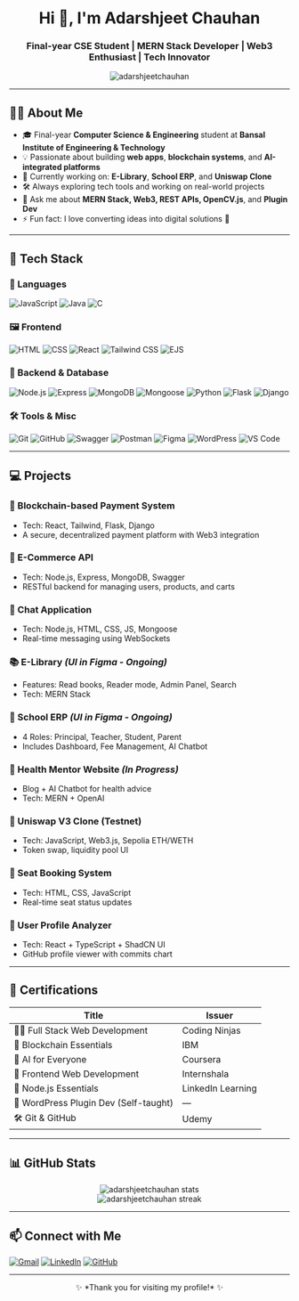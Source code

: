 <h1 align="center">Hi 👋, I'm Adarshjeet Chauhan</h1>
<h3 align="center">Final-year CSE Student | MERN Stack Developer | Web3 Enthusiast | Tech Innovator</h3>

<p align="center">
  <img src="https://komarev.com/ghpvc/?username=adarshjeetchauhan&label=Profile%20views&color=0e75b6&style=flat" alt="adarshjeetchauhan" />
</p>

---

## 🧑‍💻 About Me

- 🎓 Final-year **Computer Science & Engineering** student at **Bansal Institute of Engineering & Technology**  
- 💡 Passionate about building **web apps**, **blockchain systems**, and **AI-integrated platforms**  
- 🔭 Currently working on: **E-Library**, **School ERP**, and **Uniswap Clone**  
- 🛠️ Always exploring tech tools and working on real-world projects  
- 💬 Ask me about **MERN Stack, Web3, REST APIs, OpenCV.js**, and **Plugin Dev**  
- ⚡ Fun fact: I love converting ideas into digital solutions 🚀  

---

## 💼 Tech Stack

### 🚀 Languages
![JavaScript](https://img.shields.io/badge/-JavaScript-F7DF1E?logo=javascript&logoColor=000)
![Java](https://img.shields.io/badge/-Java-007396?logo=java&logoColor=fff)
![C](https://img.shields.io/badge/-C-00599C?logo=c&logoColor=fff)

### 🖼️ Frontend
![HTML](https://img.shields.io/badge/-HTML5-E34F26?logo=html5&logoColor=fff)
![CSS](https://img.shields.io/badge/-CSS3-1572B6?logo=css3&logoColor=fff)
![React](https://img.shields.io/badge/-React-61DAFB?logo=react&logoColor=000)
![Tailwind CSS](https://img.shields.io/badge/-TailwindCSS-38B2AC?logo=tailwind-css&logoColor=fff)
![EJS](https://img.shields.io/badge/-EJS-20232A?logo=javascript&logoColor=fff)

### 🔧 Backend & Database
![Node.js](https://img.shields.io/badge/-Node.js-339933?logo=node.js&logoColor=fff)
![Express](https://img.shields.io/badge/-Express-000000?logo=express&logoColor=fff)
![MongoDB](https://img.shields.io/badge/-MongoDB-47A248?logo=mongodb&logoColor=fff)
![Mongoose](https://img.shields.io/badge/-Mongoose-880000?logo=mongoose&logoColor=fff)
![Python](https://img.shields.io/badge/-Python-3776AB?logo=python&logoColor=fff)
![Flask](https://img.shields.io/badge/-Flask-000000?logo=flask&logoColor=fff)
![Django](https://img.shields.io/badge/-Django-092E20?logo=django&logoColor=fff)

### 🛠️ Tools & Misc
![Git](https://img.shields.io/badge/-Git-F05032?logo=git&logoColor=fff)
![GitHub](https://img.shields.io/badge/-GitHub-181717?logo=github&logoColor=fff)
![Swagger](https://img.shields.io/badge/-Swagger-85EA2D?logo=swagger&logoColor=000)
![Postman](https://img.shields.io/badge/-Postman-FF6C37?logo=postman&logoColor=fff)
![Figma](https://img.shields.io/badge/-Figma-F24E1E?logo=figma&logoColor=fff)
![WordPress](https://img.shields.io/badge/-WordPress-21759B?logo=wordpress&logoColor=fff)
![VS Code](https://img.shields.io/badge/-VSCode-007ACC?logo=visual-studio-code&logoColor=fff)

---

## 💻 Projects

### 🔗 Blockchain-based Payment System
- Tech: React, Tailwind, Flask, Django
- A secure, decentralized payment platform with Web3 integration

### 🛒 E-Commerce API
- Tech: Node.js, Express, MongoDB, Swagger
- RESTful backend for managing users, products, and carts

### 💬 Chat Application
- Tech: Node.js, HTML, CSS, JS, Mongoose
- Real-time messaging using WebSockets

### 📚 E-Library *(UI in Figma - Ongoing)*
- Features: Read books, Reader mode, Admin Panel, Search
- Tech: MERN Stack

### 🏫 School ERP *(UI in Figma - Ongoing)*
- 4 Roles: Principal, Teacher, Student, Parent
- Includes Dashboard, Fee Management, AI Chatbot

### 🧠 Health Mentor Website *(In Progress)*
- Blog + AI Chatbot for health advice
- Tech: MERN + OpenAI

### 🔁 Uniswap V3 Clone (Testnet)
- Tech: JavaScript, Web3.js, Sepolia ETH/WETH
- Token swap, liquidity pool UI

### 🎫 Seat Booking System
- Tech: HTML, CSS, JavaScript
- Real-time seat status updates

### 📄 User Profile Analyzer
- Tech: React + TypeScript + ShadCN UI
- GitHub profile viewer with commits chart

---

## 📜 Certifications

| Title | Issuer |
|-------|--------|
| 🧑‍💻 Full Stack Web Development | Coding Ninjas |
| 🔐 Blockchain Essentials | IBM |
| 🧠 AI for Everyone | Coursera |
| 🎨 Frontend Web Development | Internshala |
| 🧩 Node.js Essentials | LinkedIn Learning |
| 🔧 WordPress Plugin Dev (Self-taught) | — |
| 🛠️ Git & GitHub | Udemy |

---

## 📊 GitHub Stats

<p align="center">
  <img src="https://github-readme-stats.vercel.app/api?username=adarshjeet0&show_icons=true&theme=radical" alt="adarshjeetchauhan stats" />
  <br />
  <img src="https://streak-stats.demolab.com?user=adarshjeet0&theme=dark&hide_border=true" alt="adarshjeetchauhan streak" />
</p>

---

## 📫 Connect with Me

<p align="left">
  <a href="mailto:adarshjeetc@gmail.com"><img src="https://img.shields.io/badge/Gmail-EA4335?logo=gmail&logoColor=white" alt="Gmail" /></a>
  <a href="https://linkedin.com/in/adarshjeet-chauhan" target="_blank"><img src="https://img.shields.io/badge/LinkedIn-0077B5?logo=linkedin&logoColor=white" alt="LinkedIn" /></a>
  <a href="https://github.com/adarshjeet0"><img src="https://img.shields.io/badge/GitHub-181717?logo=github&logoColor=white" alt="GitHub" /></a>
</p>

---

<p align="center">
  ✨ *Thank you for visiting my profile!* ✨
</p>


